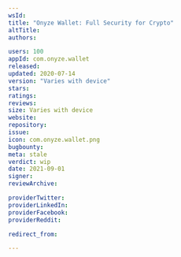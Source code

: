 ```yaml
---
wsId: 
title: "Onyze Wallet: Full Security for Crypto"
altTitle: 
authors:

users: 100
appId: com.onyze.wallet
released: 
updated: 2020-07-14
version: "Varies with device"
stars: 
ratings: 
reviews: 
size: Varies with device
website: 
repository: 
issue: 
icon: com.onyze.wallet.png
bugbounty: 
meta: stale
verdict: wip
date: 2021-09-01
signer: 
reviewArchive:

providerTwitter: 
providerLinkedIn: 
providerFacebook: 
providerReddit: 

redirect_from:

---
```


